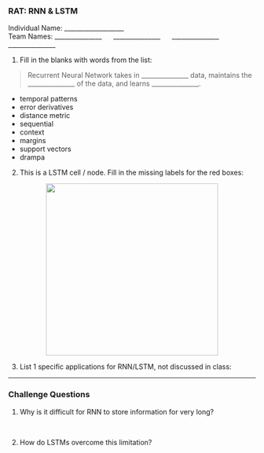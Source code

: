 ### RAT: RNN & LSTM

Individual Name: ___________________  
Team Names: _______________ &nbsp;&nbsp;&nbsp;&nbsp; _______________ &nbsp;&nbsp;&nbsp;&nbsp; _______________ &nbsp;&nbsp;&nbsp;&nbsp; _______________

1) Fill in the blanks with words from the list:
> Recurrent Neural Network takes in _______________ data, maintains the _______________ of the data, and learns _______________.

- temporal patterns
- error derivatives
- distance metric
- sequential
- context
- margins 
- support vectors
- drampa

2) This is a LSTM cell / node. Fill in the missing labels for the red boxes:

<center><img src="lstm_node_unlabeled.png" width="350"/></center>

3) List 1 specific applications for RNN/LSTM, not discussed in class:

----
### Challenge Questions

1) Why is it difficult for RNN to store information for very long?

<br>

2) How do LSTMs overcome this limitation?